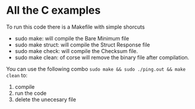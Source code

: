 # All the C examples

To run this code there is a Makefile with simple shorcuts

- sudo make: will compile the Bare Minimum file
- sudo make struct: will compile the Struct Response file
- sudo make check: will compile the Checksum file.
- sudo make clean: of corse will remove the binary file after compilation.

You can use the following combo `sudo make && sudo ./ping.out && make clean` to:

1. compile
2. run the code
3. delete the unecesary file 